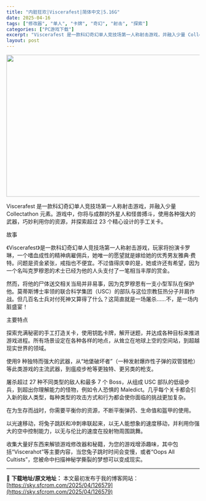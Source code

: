 ```yaml
---
title: "内脏狂欢|Viscerafest|简体中文|5.16G"
date: 2025-04-16
tags: ["修改器", "单人", "卡牌", "奇幻", "射击", "探索"]
categories: ["PC游戏下载"]
excerpt: "Viscerafest 是一款科幻奇幻单人竞技场第一人称射击游戏，并融入少量 Collectathon 元素。游戏中，你将与成群的外星人和怪兽搏斗，使用各种强大的武器，巧妙利用你的资源，并探索超过 23 个精心设计的手工关卡。 故事 《Viscerafest》是一款科幻奇幻单人竞技场第一人称射击游戏&hellip;"
layout: post
---
```


<img class="aligncenter size-full wp-image-126581" src="https://sky.sfcrom.com/wp-content/uploads/2025/04/2025041608214299.webp" alt="" width="660" height="370" />

Viscerafest 是一款科幻奇幻单人竞技场第一人称射击游戏，并融入少量 Collectathon 元素。游戏中，你将与成群的外星人和怪兽搏斗，使用各种强大的武器，巧妙利用你的资源，并探索超过 23 个精心设计的手工关卡。

故事

《Viscerafest》是一款科幻奇幻单人竞技场第一人称射击游戏，玩家将扮演卡罗琳，一个嗜血成性的精神病雇佣兵，她唯一的愿望就是嫁给她的优秀男友雅典·费特。问题是资金紧张，戒指也不便宜。不过值得庆幸的是，她或许还有希望，因为一个名叫克罗穆恩的术士已经为他的人头支付了一笔相当丰厚的赏金。

然而，将他的尸体送交相关当局并非易事，因为克罗穆恩有一支小型军队在保护他。莫蒂斯博士率领的联合科学集团（USC）的部队与这位宗教狂热分子并肩作战。但几百名士兵对付死神又算得了什么？这简直就是一场屠杀……不，是一场内脏盛宴！

主要特点

探索充满秘密的手工打造关卡，使用钥匙卡牌，解开谜题，并达成各种目标来推进游戏进程。所有场景设定在各种各样的地点，从耸立在地球上空的空间站，到超越现实世界的领域。

使用9 种独特而强大的武器，从“地堡破坏者”（一种发射爆炸性子弹的双管猎枪）等此类游戏的主流武器，到瘟疫步枪等更独特、更另类的枪支。

屠杀超过 27 种不同类型的敌人和最多 7 个 Boss，从组成 USC 部队的低级步兵，到超出你理解能力的怪物，例如令人恐惧的 Maledict。几乎每个关卡都会引入新的敌人类型，每种类型的攻击方式和行为都会使你面临的挑战更加复杂。

在为生存而战时，你需要平衡你的资源，不断平衡弹药、生命值和盔甲的使用。

以光速移动，将兔子跳跃和冲刺串联起来，以无人能想象的速度移动，并利用你强大的空中控制能力，以无与伦比的速度在投射物周围跳舞。

收集大量好东西来解锁游戏修改器和秘籍，为您的游戏增添趣味，其中包括“Viscerahot”等主要内容，当您兔子跳时时间会变慢，或者“Oops All Cultists”，您被命中扫描神秘学撕裂的梦想可以变成现实。

---
📖 **下载地址/原文地址：** 本文最初发布于我的博客网站：[https://sky.sfcrom.com/2025/04/126579](https://sky.sfcrom.com/2025/04/126579)
